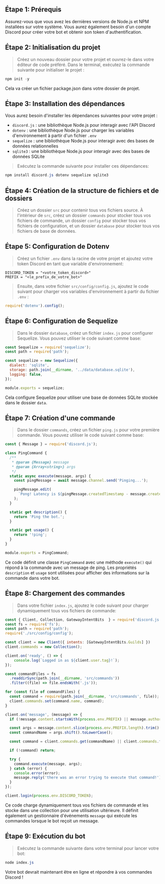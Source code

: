 ## Étape 1: Prérequis
Assurez-vous que vous avez les dernières versions de Node.js et NPM installées sur votre système. Vous aurez également besoin d'un compte Discord pour créer votre bot et obtenir son token d'authentification.

## Étape 2: Initialisation du projet
> Créez un nouveau dossier pour votre projet et ouvrez-le dans votre éditeur de code préféré. Dans le terminal, exécutez la commande suivante pour initialiser le projet :
```powershell
npm init -y
```
Cela va créer un fichier package.json dans votre dossier de projet.

## Étape 3: Installation des dépendances
Vous aurez besoin d'installer les dépendances suivantes pour votre projet :

* `discord.js` : une bibliothèque Node.js pour interagir avec l'API Discord
* `dotenv` : une bibliothèque Node.js pour charger les variables d'environnement à partir d'un fichier `.env`
* `sequelize` : une bibliothèque Node.js pour interagir avec des bases de données relationnelles
* `sqlite3` : une bibliothèque Node.js pour interagir avec des bases de données SQLite

> Exécutez la commande suivante pour installer ces dépendances:
```powershell
npm install discord.js dotenv sequelize sqlite3
```

## Étape 4: Création de la structure de fichiers et de dossiers
> Créez un dossier `src` pour contenir tous vos fichiers source. À l'intérieur de `src`, créez un dossier `commands` pour stocker tous vos fichiers de commande, un dossier `config` pour stocker tous vos fichiers de configuration, et un dossier `database` pour stocker tous vos fichiers de base de données.

## Étape 5: Configuration de Dotenv
> Créez un fichier `.env` dans la racine de votre projet et ajoutez votre token Discord en tant que variable d'environnement:
```env
DISCORD_TOKEN = "<votre_token_discord>"
PREFIX = "<le_prefix_de_votre_bot>"
```
> Ensuite, dans votre fichier `src/config/config.js`, ajoutez le code suivant pour charger vos variables d'environnement à partir du fichier `.env` :
```javascript
require('dotenv').config();
```

## Étape 6: Configuration de Sequelize
> Dans le dossier `database`, créez un fichier `index.js` pour configurer Sequelize. Vous pouvez utiliser le code suivant comme base:
```javascript
const Sequelize = require('sequelize');
const path = require('path');

const sequelize = new Sequelize({
  dialect: 'sqlite',
  storage: path.join(__dirname, '../data/database.sqlite'),
  logging: false,
});

module.exports = sequelize;
```
Cela configure Sequelize pour utiliser une base de données SQLite stockée dans le dossier `data`.

## Étape 7: Création d'une commande
> Dans le dossier `commands`, créez un fichier `ping.js` pour votre première commande. Vous pouvez utiliser le code suivant comme base:
```javascript
const { Message } = require('discord.js');

class PingCommand {
  /**
   * @param {Message} message
   * @param {Array<string>} args
   */
  static async execute(message, args) {
    const pingMessage = await message.channel.send('Pinging...');

    pingMessage.edit(
      `Pong! Latency is ${pingMessage.createdTimestamp - message.createdTimestamp}ms.`
    );
  }

  static get description() {
    return 'Ping the bot.';
  }

  static get usage() {
    return '!ping';
  }
}

module.exports = PingCommand;
```
Ce code définit une classe `PingCommand` avec une méthode `execute()` qui répond à la commande avec un message de ping. Les propriétés `description` et `usage` sont utilisées pour afficher des informations sur la commande dans votre bot.

## Étape 8: Chargement des commandes
> Dans votre fichier `index.js`, ajoutez le code suivant pour charger dynamiquement tous vos fichiers de commande:
```javascript
const { Client, Collection, GatewayIntentBits  } = require('discord.js');
const fs = require('fs');
const path = require('path');
require('./src/config/config');

const client = new Client({ intents: [GatewayIntentBits.Guilds] })
client.commands = new Collection();

client.on('ready', () => {
    console.log(`Logged in as ${client.user.tag}!`);
});

const commandFiles = fs
  .readdirSync(path.join(__dirname, 'src/commands'))
  .filter((file) => file.endsWith('.js'));

for (const file of commandFiles) {
  const command = require(path.join(__dirname, 'src/commands', file));
  client.commands.set(command.name, command);
}

client.on('message', (message) => {
  if (!message.content.startsWith(process.env.PREFIX) || message.author.bot) return;

  const args = message.content.slice(process.env.PREFIX.length).trim().split(/ +/);
  const commandName = args.shift().toLowerCase();

  const command = client.commands.get(commandName) || client.commands.find((cmd) => cmd.aliases.includes(commandName));

  if (!command) return;

  try {
    command.execute(message, args);
  } catch (error) {
    console.error(error);
    message.reply('there was an error trying to execute that command!');
  }
});

client.login(process.env.DISCORD_TOKEN);
```
Ce code charge dynamiquement tous vos fichiers de commande et les stocke dans une collection pour une utilisation ultérieure. Il définit également un gestionnaire d'événements `message` qui exécute les commandes lorsque le bot reçoit un message.

## Étape 9: Exécution du bot
> Exécutez la commande suivante dans votre terminal pour lancer votre bot:
```powershell
node index.js
```
Votre bot devrait maintenant être en ligne et répondre à vos commandes Discord !